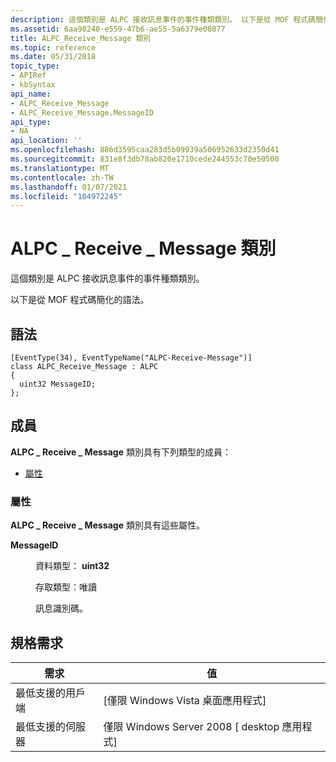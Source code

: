 ```yaml
---
description: 這個類別是 ALPC 接收訊息事件的事件種類類別。 以下是從 MOF 程式碼簡化的語法。
ms.assetid: 6aa98240-e559-47b6-ae55-5a6379e08077
title: ALPC_Receive_Message 類別
ms.topic: reference
ms.date: 05/31/2018
topic_type:
- APIRef
- kbSyntax
api_name:
- ALPC_Receive_Message
- ALPC_Receive_Message.MessageID
api_type:
- NA
api_location: ''
ms.openlocfilehash: 886d3595caa283d5b09939a506952633d2350d41
ms.sourcegitcommit: 831e8f3db78ab820e1710cede244553c70e50500
ms.translationtype: MT
ms.contentlocale: zh-TW
ms.lasthandoff: 01/07/2021
ms.locfileid: "104972245"
---
```

# <a name="alpc_receive_message-class"></a>ALPC \_ Receive \_ Message 類別

這個類別是 ALPC 接收訊息事件的事件種類類別。

以下是從 MOF 程式碼簡化的語法。

## <a name="syntax"></a>語法

``` syntax
[EventType(34), EventTypeName("ALPC-Receive-Message")]
class ALPC_Receive_Message : ALPC
{
  uint32 MessageID;
};
```

## <a name="members"></a>成員

**ALPC \_ Receive \_ Message** 類別具有下列類型的成員：

-   [屬性](#properties)

### <a name="properties"></a>屬性

**ALPC \_ Receive \_ Message** 類別具有這些屬性。

<dl> <dt>

**MessageID**
</dt> <dd> <dl> <dt>

資料類型： **uint32**
</dt> <dt>

存取類型：唯讀
</dt> </dl>

訊息識別碼。

</dd> </dl>

## <a name="requirements"></a>規格需求



| 需求 | 值 |
|-------------------------------------|------------------------------------------------------|
| 最低支援的用戶端<br/> | \[僅限 Windows Vista 桌面應用程式\]<br/>       |
| 最低支援的伺服器<br/> | 僅限 Windows Server 2008 \[ desktop 應用程式\]<br/> |



 

 




